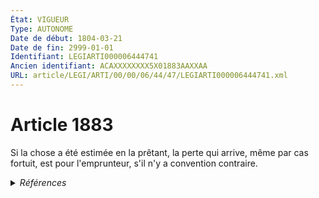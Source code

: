 ```yaml
---
État: VIGUEUR
Type: AUTONOME
Date de début: 1804-03-21
Date de fin: 2999-01-01
Identifiant: LEGIARTI000006444741
Ancien identifiant: ACAXXXXXXXX5X01883AAXXAA
URL: article/LEGI/ARTI/00/00/06/44/47/LEGIARTI000006444741.xml
---
```


<h1>Article 1883</h1>

Si la chose a été estimée en la prêtant, la perte qui arrive, même par cas
fortuit, est pour l'emprunteur, s'il n'y a convention contraire.


<details>
  <summary><em>Références</em></summary>

  <h2>Références faites par l'article</h2>
  
  <ul>
    <li>
      CREATION source Loi 1804-03-09 promulguée le 19 mars 1804
    </li>
  </ul>
</details>
